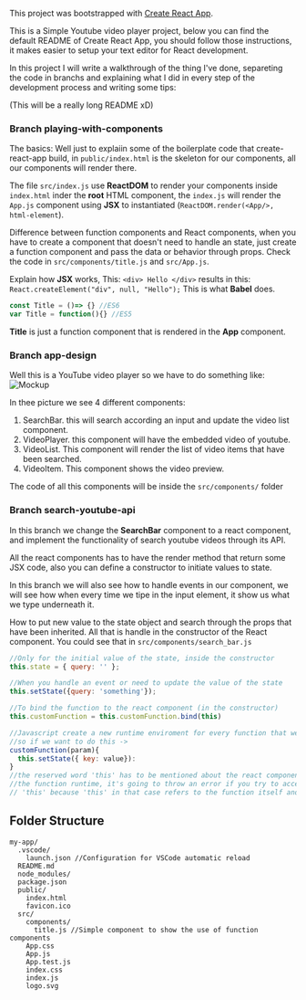 This project was bootstrapped with [Create React App](https://github.com/facebookincubator/create-react-app).

This is a Simple Youtube video player project, below you can find the default README of Create React App, you should follow those instructions, it makes easier to setup your text editor for React development.

In this project I will write a walkthrough of the thing I've done, separeting the code in branchs and explaining what I did in every step of the development process and writing some tips:

(This will be a really long README xD)

### Branch playing-with-components

The basics: Well just to explaiin some of the boilerplate code that create-react-app build, in `public/index.html` is the skeleton for our components, all our components will render there. 

The file `src/index.js` use **ReactDOM** to render your components inside `index.html` inder the **root** HTML component, the `index.js` will render the `App.js` component using **JSX** to instantiated (`ReactDOM.render(<App/>, html-element`). 

Difference between function components and React components, when you have to create a component that doesn't need to handle an state, just create a function component and pass the data or behavior through props. Check the code in `src/components/title.js` and `src/App.js`. 

Explain how **JSX** works, This: `<div> Hello </div>` results in this: `React.createElement("div", null, "Hello");` This is what **Babel** does.

```js
const Title = ()=> {} //ES6
var Title = function(){} //ES5
```

**Title** is just a function component that is rendered in the **App** component.

### Branch app-design
Well this is a YouTube video player so we have to do something like: ![Mockup](https://i.imgur.com/bc96U33.png)

In thee picture we see 4 different components:

1. SearchBar. this will search according an input and update the video list component.
2. VideoPlayer. this component will have the embedded video of youtube.
3. VideoList. This component will render the list of video items that have been searched.
4. VideoItem. This component shows the video preview.

The code of all this components will be inside the `src/components/` folder

### Branch search-youtube-api

In this branch we change the **SearchBar** component to a react component, and implement the functionality of search youtube videos through its API.

All the react components has to have the render method that return some JSX code, also you can define a constructor to initiate values to state.

In this branch we will also see how to handle events in our component, we will see how when every time we tipe in the input element, it show us what we type underneath it.

How to put new value to the state object and search through the props that have been inherited. All that is handle in the constructor of the React component. You could see that in `src/components/search_bar.js`

```js
//Only for the initial value of the state, inside the constructor
this.state = { query: '' };

//When you handle an event or need to update the value of the state
this.setState({query: 'something'});

//To bind the function to the react component (in the constructor)
this.customFunction = this.customFunction.bind(this)

//Javascript create a new runtime enviroment for every function that we have
//so if we want to do this ->
customFunction(param){
  this.setState({ key: value}):
}
//the reserved word 'this' has to be mentioned about the react component instead of
//the function runtime, it's going to throw an error if you try to acces the state in
// 'this' because 'this' in that case refers to the function itself and not to the react component 
```

## Folder Structure

```
my-app/
  .vscode/
    launch.json //Configuration for VSCode automatic reload
  README.md
  node_modules/
  package.json
  public/
    index.html
    favicon.ico
  src/
    components/
      title.js //Simple component to show the use of function components
    App.css
    App.js
    App.test.js
    index.css
    index.js
    logo.svg
```
